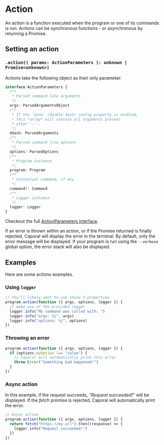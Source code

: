 # Action

An action is a function executed when the program or one of its commands is run.
Actions can be synchronous functions - or asynchronous by returning a Promise.

## Setting an action

### `.action(( params: ActionParameters ): unknown | Promise<unknown>)`

Actions take the following object as their only parameter:

```ts
interface ActionParameters {
  /**
   * Parsed command line arguments
   */
  args: ParsedArgumentsObject
  /**
   * If the `dash` (double dash) config property is enabled,
   * this *array* will contain all arguments present
   * after '--'.
   */
  ddash: ParsedArguments
  /**
   * Parsed command line options
   */
  options: ParsedOptions
  /**
   * Program instance
   */
  program: Program
  /**
   * Contextual command, if any
   */
  command?: Command
  /**
   * Logger instance
   */
  logger: Logger
}
```

Checkout the full [ActionParameters interface](/api/interfaces/caporal_types.actionparameters).

If an error is thrown within an action, or if the Promise returned is finally
rejected, Caporal will display the error in the terminal.
By default, only the error message will be displayed. If your program is run using
the `--verbose` global option, the error stack will also be displayed.

## Examples

Here are some actions examples.

### Using `logger`

```ts
// You'll likely want to use those 3 properties
program.action(function ({ args, options, logger }) {
  // make use of the provided logger
  logger.info("My command was called with: ")
  logger.info("args: %j", args)
  logger.info("options: %j", options)
})
```

### Throwing an error

```ts
program.action(function ({ args, options, logger }) {
  if (options.myOption !== "value") {
    // Caporal will automatically print this error
    throw Error("Something bad happened!")
  }
})
```

### Async action

In this example, if the request succeeds, _"Request succeeded!"_ will be displayed.
If the _fetch_ promise is rejected, Caporal will automatically print the error.

```ts
// Async action
program.action(function ({ args, options, logger }) {
  return fetch("https://my.url").then((response) => {
    logger.info("Request succeeded!")
  })
})
```
